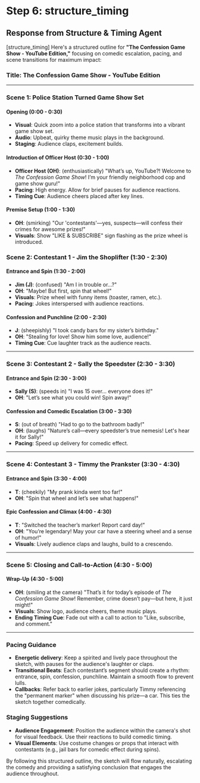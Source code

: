 # Step 6: structure_timing

## Response from Structure & Timing Agent

[structure_timing] Here's a structured outline for **"The Confession Game Show - YouTube Edition,"** focusing on comedic escalation, pacing, and scene transitions for maximum impact:

### Title: The Confession Game Show - YouTube Edition

---

### **Scene 1: Police Station Turned Game Show Set**

#### **Opening (0:00 - 0:30)**
- **Visual**: Quick zoom into a police station that transforms into a vibrant game show set.
- **Audio**: Upbeat, quirky theme music plays in the background.
- **Staging**: Audience claps, excitement builds.

#### **Introduction of Officer Host (0:30 - 1:00)**
- **Officer Host (OH)**: (enthusiastically) "What’s up, YouTube?! Welcome to *The Confession Game Show*! I’m your friendly neighborhood cop and game show guru!"
- **Pacing**: High energy. Allow for brief pauses for audience reactions.
- **Timing Cue**: Audience cheers placed after key lines.

#### **Premise Setup (1:00 - 1:30)**
- **OH**: (smirking) "Our 'contestants'—yes, suspects—will confess their crimes for awesome prizes!"
- **Visuals**: Show "LIKE & SUBSCRIBE" sign flashing as the prize wheel is introduced.

### **Scene 2: Contestant 1 - Jim the Shoplifter (1:30 - 2:30)**

#### **Entrance and Spin (1:30 - 2:00)**
- **Jim (J)**: (confused) "Am I in trouble or...?"
- **OH**: "Maybe! But first, spin that wheel!"
- **Visuals**: Prize wheel with funny items (toaster, ramen, etc.).
- **Pacing**: Jokes interspersed with audience reactions.

#### **Confession and Punchline (2:00 - 2:30)**
- **J**: (sheepishly) "I took candy bars for my sister’s birthday."
- **OH**: "Stealing for love! Show him some love, audience!"
- **Timing Cue**: Cue laughter track as the audience reacts.

---

### **Scene 3: Contestant 2 - Sally the Speedster (2:30 - 3:30)**

#### **Entrance and Spin (2:30 - 3:00)**
- **Sally (S)**: (speeds in) "I was 15 over... everyone does it!"
- **OH**: "Let’s see what you could win! Spin away!"
  
#### **Confession and Comedic Escalation (3:00 - 3:30)**
- **S**: (out of breath) "Had to go to the bathroom badly!"
- **OH**: (laughs) "Nature’s call—every speedster’s true nemesis! Let's hear it for Sally!"
- **Pacing**: Speed up delivery for comedic effect.

---

### **Scene 4: Contestant 3 - Timmy the Prankster (3:30 - 4:30)**

#### **Entrance and Spin (3:30 - 4:00)**
- **T**: (cheekily) "My prank kinda went too far!"
- **OH**: "Spin that wheel and let’s see what happens!"

#### **Epic Confession and Climax (4:00 - 4:30)**
- **T**: "Switched the teacher’s marker! Report card day!"
- **OH**: "You’re legendary! May your car have a steering wheel and a sense of humor!"
- **Visuals**: Lively audience claps and laughs, build to a crescendo.

---

### **Scene 5: Closing and Call-to-Action (4:30 - 5:00)**

#### **Wrap-Up (4:30 - 5:00)**
- **OH**: (smiling at the camera) "That’s it for today’s episode of *The Confession Game Show*! Remember, crime doesn’t pay—but here, it just might!"
- **Visuals**: Show logo, audience cheers, theme music plays.
- **Ending Timing Cue**: Fade out with a call to action to "Like, subscribe, and comment."

---

### **Pacing Guidance**
- **Energetic delivery**: Keep a spirited and lively pace throughout the sketch, with pauses for the audience's laughter or claps.
- **Transitional Beats**: Each contestant’s segment should create a rhythm: entrance, spin, confession, punchline. Maintain a smooth flow to prevent lulls.
- **Callbacks**: Refer back to earlier jokes, particularly Timmy referencing the "permanent marker" when discussing his prize—a car. This ties the sketch together comedically.

### **Staging Suggestions**
- **Audience Engagement**: Position the audience within the camera's shot for visual feedback. Use their reactions to build comedic timing.
- **Visual Elements**: Use costume changes or props that interact with contestants (e.g., jail bars for comedic effect during spins).
  
By following this structured outline, the sketch will flow naturally, escalating the comedy and providing a satisfying conclusion that engages the audience throughout.

